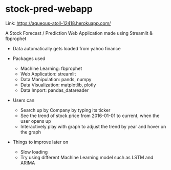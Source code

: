 # stock-pred-webapp

Link: https://aqueous-atoll-12418.herokuapp.com/

A Stock Forecast / Prediction Web Application made using Streamlit & fbprophet

* Data automatically gets loaded from yahoo finance

* Packages used
  - Machine Learning: fbprophet 
  - Web Application: streamlit
  - Data Manipulation: pands, numpy
  - Data Visualization: matplotlib, plotly
  - Data Import: pandas_datareader
  
* Users can
  - Search up by Company by typing its ticker
  - See the trend of stock price from 2016-01-01 to current, when the user opens up
  - Interactively play with graph to adjust the trend by year and hover on the graph

* Things to improve later on
  - Slow loading
  - Try using different Machine Learning model such as LSTM and ARIMA
